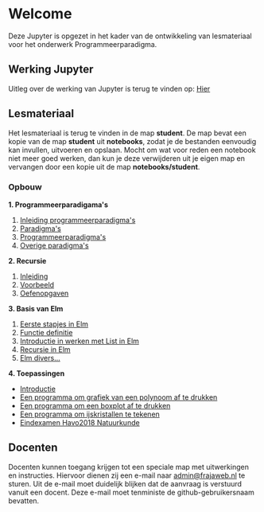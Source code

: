
# Welcome
Deze Jupyter is opgezet in het kader van de ontwikkeling van lesmateriaal voor het onderwerk Programmeerparadigma.

## Werking Jupyter

Uitleg over de werking van Jupyter is terug te vinden op: [Hier](examples/Hoe%20gebruik%20je%20Jupyter.ipynb)

## Lesmateriaal
Het lesmateriaal is terug te vinden in de map **student**. De map bevat een kopie van de map **student** uit **notebooks**, zodat je de bestanden eenvoudig kan invullen, uitvoeren en opslaan. Mocht om wat voor reden een notebook niet meer goed werken, dan kun je deze verwijderen uit je eigen map en vervangen door een kopie uit de map **notebooks/student**.

### Opbouw
**1. Programmeerparadigama's**
1. [Inleiding programmeerparadigma's](student/elm/1.%20Inleiding%20programmeerparadigma's/1.%20Inleiding.ipynb)
2. [Paradigma's](student/elm/1.%20Inleiding%20programmeerparadigma's/2.%20Paradigma's.ipynb)
3. [Programmeerparadigma's](student/elm/1.%20Inleiding%20programmeerparadigma's/3.%20Programmeerparadigma's.ipynb)
1. [Overige paradigma's](student/elm/1.%20Inleiding%20programmeerparadigma's/4.%20Overige%20paradigma's.ipynb)

**2. Recursie**
1. [Inleiding](student/elm/2.%20Recursie/1.%20Inleiding.ipynb)
2. [Voorbeeld](student/elm/2.%20Recursie/2.%20Voorbeelden.ipynb)
3. [Oefenopgaven](student/elm/2.%20Recursie/3.%20Oefenopgaven.ipynb)

**3. Basis van Elm**
1. [Eerste stapjes in Elm](student/elm/3.%20Basis%20van%20elm/1.%20Eerste%20stapjes%20in%20elm/1.elm-basis.ipynb)
2. [Functie definitie](student/elm/3.%20Basis%20van%20elm/2.%20Functie%20definitie/2.elm-functie-definitie.ipynb)
3. [Introductie in werken met List in Elm](student/elm/3.%20Basis%20van%20elm/3.%20Introductie%20in%20werken%20met%20List%20in%20elm/3.elm-Lists.ipynb)
4. [Recursie in Elm](student/elm/3.%20Basis%20van%20elm/4.%20Recursie%20in%20elm/4.%20Recursie%20in%20elm.ipynb)
5. [Elm divers...](student/elm/3.%20Basis%20van%20elm/5.%20elm%20divers.../5.elm_diversen.ipynb)

**4. Toepassingen**
* [Introductie](student/elm/4.%20Toepassingen/polynoom.ipynb)
* [Een programma om grafiek van een polynoom af te drukken](student/elm/4.%20Toepassingen/polynoom.ipynb)
* [Een programma om een boxplot af te drukken](student/elm/4.%20Toepassingen/boxplot.ipynb)
* [Een programma om ijskristallen te tekenen](student/elm/4.%20Toepassingen/ijskristallen.ipynb)
* [Eindexamen Havo2018 Natuurkunde](student/elm/4.%20Toepassingen/havo2018%20natuurkunde.ipynb)

## Docenten
Docenten kunnen toegang krijgen tot een speciale map met uitwerkingen en instructies. Hiervoor dienen zij een e-mail naar admin@frajaweb.nl te sturen. Uit de e-mail moet duidelijk blijken dat de aanvraag is verstuurd vanuit een docent. Deze e-mail moet tenministe de github-gebruikersnaam bevatten.

